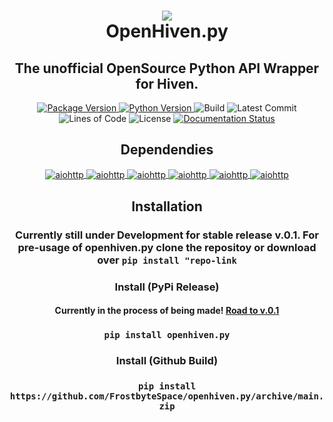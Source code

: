 <h1 align="center"><img src="https://images.nxybi.me/da4e88d64f12.png"><br>OpenHiven.py</h1>
<h2 align="center">The unofficial OpenSource Python API Wrapper for Hiven.</h2> <!-- Always close your tags, kids. -->
<p align="center">
  <a href="https://github.com/FrostbyteSpace/openhiven.py">
    <img alt="Package Version" src="https://img.shields.io/badge/package%20version-not%20released-red?logo=python" />
    <a href="https://python.org">
      <img alt="Python Version" src="https://img.shields.io/badge/python->=3.7-blue?logo=python" />
     </a>
    <img alt="Build" src="https://img.shields.io/github/workflow/status/FrostbyteSpace/openhiven.py/CodeQL?logo=github" />
    <img alt="Latest Commit" src="https://img.shields.io/github/last-commit/FrostbyteSpace/openhiven.py?logo=github&color=violet" />
    <img alt="Lines of Code" src="https://img.shields.io/tokei/lines/github/FrostbyteSpace/openhiven.py" />
    <img alt="License" src="https://img.shields.io/github/license/FrostbyteSpace/openhiven.py" />
    <a href="https://openhivenpy.readthedocs.io/en/latest/?badge=latest">
      <img src="https://readthedocs.org/projects/openhivenpy/badge/?version=latest" alt="Documentation Status" />
      </a>
  </a>
</p>
  <h2 align="center"> Dependendies </h2>
<p align="center">
   <a href="https://docs.aiohttp.org/en/stable/">
      <img align="center" src='https://img.shields.io/github/pipenv/locked/dependency-version/FrostbyteSpace/openhiven.py/aiohttp/main' alt='aiohttp' />
    </a>
   <a href="https://docs.python.org/3/library/asyncio.html">
      <img align="center" src='https://img.shields.io/github/pipenv/locked/dependency-version/FrostbyteSpace/openhiven.py/asyncio/main' alt='aiohttp' />
    </a>
   <a href="https://requests.readthedocs.io/en/master/">
      <img align="center" src='https://img.shields.io/github/pipenv/locked/dependency-version/FrostbyteSpace/openhiven.py/requests/main' alt='aiohttp' />
    </a>
   <a href="https://websockets.readthedocs.io/en/stable/intro.html">
      <img align="center" src='https://img.shields.io/github/pipenv/locked/dependency-version/FrostbyteSpace/openhiven.py/websockets/main' alt='aiohttp' />
    </a>
   <a href="https://pypi.org/project/nest-asyncio/">
      <img align="center" src='https://img.shields.io/github/pipenv/locked/dependency-version/FrostbyteSpace/openhiven.py/nest-asyncio/main' alt='aiohttp' />
    </a>
   <a href="https://docs.python.org/3/library/typing.html">
      <img align="center" src='https://img.shields.io/github/pipenv/locked/dependency-version/FrostbyteSpace/openhiven.py/typing/main' alt='aiohttp' />
    </a>
  <br>
</p>
<h2 align="center">Installation</h2>
<h3 align="center">Currently still under Development for stable release v.0.1. For pre-usage of openhiven.py clone the repositoy or download over <code>pip install "repo-link</code></h3>
<h3 align="center">Install (PyPi Release)</h3>
<h4 align="center">Currently in the process of being made! <a href="https://github.com/FrostbyteSpace/openhiven.py/milestone/1">Road to v.0.1</a></h4>
<h3 align="center"><code>pip install openhiven.py</code></h3>
<h3 align="center">Install (Github Build)</h3>
<h3 align="center"><code>pip install https://github.com/FrostbyteSpace/openhiven.py/archive/main.zip</code></h3>

